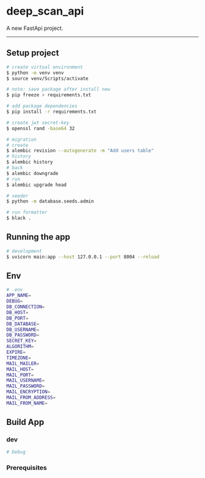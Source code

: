 # deep_scan_api

A new FastApi project.

---

## Setup project
```bash
# create virtual environment
$ python -m venv venv
$ source venv/Scripts/activate

# note: save package after install new
$ pip freeze > requirements.txt
```

```bash
# add package dependencies
$ pip install -r requirements.txt
```

```bash
# create jwt secret-key
$ openssl rand -base64 32
```

```bash
# migration
# create
$ alembic revision --autogenerate -m "Add users table"
# history
$ alembic history
# back
$ alembic downgrade
# run
$ alembic upgrade head
```

```bash
# seeder
$ python -m database.seeds.admin
```

```bash
# run formatter
$ black .
```

## Running the app

```bash
# development
$ uvicorn main:app --host 127.0.0.1 --port 8004 --reload
```

## Env
```bash
# .env
APP_NAME=
DEBUG=
DB_CONNECTION=
DB_HOST=
DB_PORT=
DB_DATABASE=
DB_USERNAME=
DB_PASSWORD=
SECRET_KEY=
ALGORITHM=
EXPIRE=
TIMEZONE=
MAIL_MAILER=
MAIL_HOST=
MAIL_PORT=
MAIL_USERNAME=
MAIL_PASSWORD=
MAIL_ENCRYPTION=
MAIL_FROM_ADDRESS=
MAIL_FROM_NAME=
```

## Build App
### dev
```bash
# Debug
```

### Prerequisites
